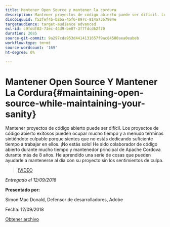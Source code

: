 ```yaml
---
title: Mantener Open Source y mantener la cordura
description: Mantener proyectos de código abierto puede ser difícil. Los proyectos de código abierto exitosos pueden ocupar mucho tiempo y a menudo terminas sintiéndote culpable porque sientes que no estás dedicando suficiente tiempo a trabajar en ellos. Aprenda una serie de cosas que pueden ayudarle a mantenerse al día con su proyecto sin los sentimientos de culpa.
discoiquuid: f52fef4b-b8ba-45f6-897c-814a7367994e
targetaudience: target-audience advanced
exl-id: c9fddf02-73ec-44d9-be07-3f7fdcd62f70
duration: 2085
source-git-commit: 9a297cda953d4414131657f9ac84580aea0eabeb
workflow-type: tm+mt
source-wordcount: '169'
ht-degree: 0%

---
```


# Mantener Open Source Y Mantener La Cordura{#maintaining-open-source-while-maintaining-your-sanity}

Mantener proyectos de código abierto puede ser difícil. Los proyectos de código abierto exitosos pueden ocupar mucho tiempo y a menudo terminas sintiéndote culpable porque sientes que no estás dedicando suficiente tiempo a trabajar en ellos. ¡No estás solo! He sido colaborador de código abierto durante mucho tiempo y mantenedor principal de Apache Cordova durante más de 8 años. He aprendido una serie de cosas que pueden ayudarle a mantenerse al día con su proyecto sin los sentimientos de culpa.

>[!VIDEO](https://video.tv.adobe.com/v/23713/?quality=9)

*Entregado el 12/09/2018*

**Presentado por:**

Simon Mac Donald, Defensor de desarrolladores, Adobe

Fecha: 12/09/2018

[Obtener archivo](assets/maintaining-open-source-while-maintaining-your-sanity-gems-091218.pdf)

<!--
[Get back to the Overview](https://helpx.adobe.com/es/experience-manager/kt/eseminars/gems/aem-index.html)
-->
